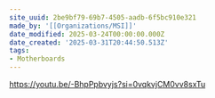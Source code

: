 ```yaml
---
site_uuid: 2be9bf79-69b7-4505-aadb-6f5bc910e321
made_by: '[[Organizations/MSI]]'
date_modified: 2025-03-24T00:00:00.000Z
date_created: '2025-03-31T20:44:50.513Z'
tags:
- Motherboards
---
```










https://youtu.be/-BhpPpbvyjs?si=0vqkvjCM0vv8sxTu 